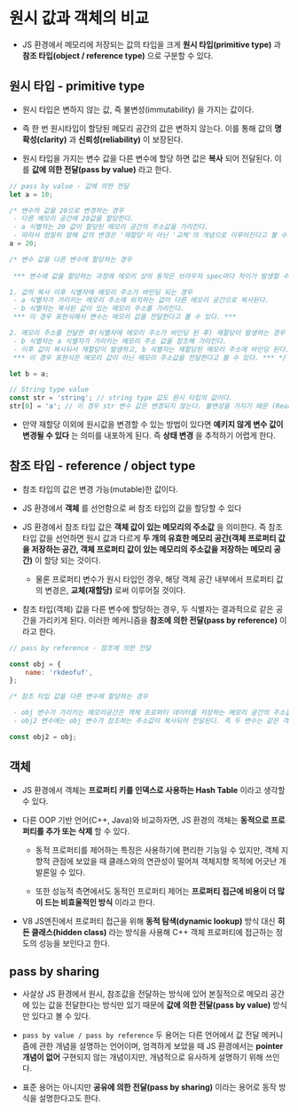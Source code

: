 # 원시 값과 객체의 비교

- JS 환경에서 메모리에 저장되는 값의 타입을 크게 **원시 타입(primitive type)** 과 **참조 타입(object / reference type)** 으로 구분할 수 있다.

## 원시 타입 - primitive type

- 원시 타입은 변하지 않는 값, 즉 불변성(immutability) 을 가지는 값이다.

- 즉 한 번 원시타입이 할당된 메모리 공간의 값은 변하지 않는다. 이를 통해 값의 **명확성(clarity)** 과 **신뢰성(reliability)** 이 보장된다.

- 원시 타입을 가지는 변수 값을 다른 변수에 할당 하면 값은 **복사** 되어 전달된다. 이를 **값에 의한 전달(pass by value)** 라고 한다.

```javascript
// pass by value - 값에 의한 전달
let a = 10;

/* 변수의 값을 20으로 변경하는 경우
 - 다른 메모리 공간에 20값을 할당한다.
 - a 식별자는 20 값이 할당된 메모리 공간의 주소값을 가리킨다.
 - 따라서 엄밀히 말해 값의 변경은 '재할당'이 아닌 '교체'의 개념으로 이루어진다고 볼 수 있다. */
a = 20;

/* 변수 값을 다른 변수에 할당하는 경우
 
 *** 변수에 값을 할당하는 과정에 메모리 상의 동작은 브라우저 spec마다 차이가 발생할 수 있어 정확한 과정은 알 수 없다. 따라서 크게 두 경우의 수를 가정해 동작방식 파악에 근접해볼 수 있다. ***

1. 값의 복사 이후 식별자에 메모리 주소가 바인딩 되는 경우
 - a 식별자가 가리키는 메모리 주소에 위치하는 값이 다른 메모리 공간으로 복사된다.
 - b 식별자는 복사된 값이 있는 메모리 주소를 가리킨다.
 *** 이 경우 표현식에서 변수는 메모리 값을 전달한다고 볼 수 있다. ***

2. 메모리 주소를 전달한 후(식별자에 메모리 주소가 바인딩 된 후) 재할당이 발생하는 경우
 - b 식별자는 a 식별자가 가리키는 메모리 주소 값을 참조해 가리킨다.
 - 이후 값이 복사되서 재할당이 발생하고, b 식별자는 재할당된 메모리 주소에 바인딩 된다.
 *** 이 경우 표현식은 메모리 값이 아닌 메모리 주소값을 전달한다고 볼 수 있다. *** */

let b = a;

// String type value
const str = 'string'; // string type 값도 원시 타입의 값이다.
str[0] = 'a'; // 이 경우 str 변수 값은 변경되지 않는다. 불변성을 가지기 때문 (Read Only).
```

- 만약 재할당 이외에 원시값을 변경할 수 있는 방법이 있다면 **예키지 않게 변수 값이 변경될 수 있다** 는 의미를 내포하게 된다. 즉 **상태 변경** 을 추적하기 어렵게 한다.

## 참조 타입 - reference / object type

- 참조 타입의 값은 변경 가능(mutable)한 값이다.

- JS 환경에서 **객체** 를 선언함으로 써 참조 타입의 값을 할당할 수 있다

- JS 환경에서 참조 타입 값은 **객체 값이 있는 메모리의 주소값** 을 의미한다. 즉 참조 타입 값을 선언하면 원시 값과 다르게 **두 개의 유효한 메모리 공간(객체 프로퍼티 값을 저장하는 공간, 객체 프로퍼티 값이 있는 메모리의 주소값을 저장하는 메모리 공간)** 이 할당 되는 것이다.

  - 물론 프로퍼티 변수가 원시 타입인 경우, 해당 객체 공간 내부에서 프로퍼티 값의 변경은, **교체(재할당)** 로써 이루어질 것이다.

- 참조 타입(객체) 값을 다른 변수에 할당하는 경우, 두 식별자는 결과적으로 같은 공간을 가리키게 된다. 이러한 메커니즘을 **참조에 의한 전달(pass by reference)** 이라고 한다.

```javascript
// pass by reference - 참조에 의한 전달

const obj = {
	name: 'rkdeofuf',
};

/* 참조 타입 값을 다른 변수에 할당하는 경우

 - obj 변수가 가리키는 메모리공간은 객체 프로퍼티 데이터를 저장하는 메모리 공간의 주소값이 저장되어 있다.
 - obj2 변수에는 obj 변수가 참조하는 주소값이 복사되어 전달된다. 즉 두 변수는 같은 객체 프로퍼티 메모리 공간을 가리키게 된다. */

const obj2 = obj;
```

## 객체

- JS 환경에서 객체는 **프로퍼티 키를 인덱스로 사용하는 Hash Table** 이라고 생각할 수 있다.

- 다른 OOP 기반 언어(C++, Java)와 비교하자면, JS 환경의 객체는 **동적으로 프로퍼티를 추가 또는 삭제** 할 수 있다.

  - 동적 프로퍼티를 제어하는 특징은 사용하기에 편리한 기능일 수 있지만, 객체 지향적 관점에 보았을 때 클래스와의 연관성이 떨어져 객체지향 목적에 어긋난 개발론일 수 있다.

  - 또한 성능적 측면에서도 동적인 프로퍼티 제어는 **프로퍼티 접근에 비용이 더 많이 드는 비효울적인 방식** 이라고 한다.

- V8 JS엔진에서 프로퍼티 접근을 위해 **동적 탐색(dynamic lookup)** 방식 대신 **히든 클래스(hidden class)** 라는 방식을 사용해 C++ 객체 프로퍼티에 접근하는 정도의 성능을 보인다고 한다.

## pass by sharing

- 사살상 JS 환경에서 원시, 참조값을 전달하는 방식에 있어 본질적으로 메모리 공간에 있는 값을 전달한다는 방식만 있기 때문에 **값에 의한 전달(pass by value)** 방식만 있다고 볼 수 있다.

- `pass by value / pass by reference` 두 용어는 다른 언어에서 값 전달 메커니즘에 관한 개념을 설명하는 언어이며, 엄격하게 보았을 때 JS 환경에서는 **pointer 개념이 없어** 구현되지 않는 개념이지만, 개념적으로 유사하게 설명하기 위해 쓰인다.

- 표준 용어는 아니지만 **공유에 의한 전달(pass by sharing)** 이라는 용어로 동작 방식을 설명한다고도 한다.
